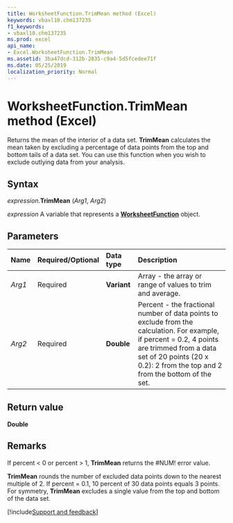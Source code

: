 ```yaml
---
title: WorksheetFunction.TrimMean method (Excel)
keywords: vbaxl10.chm137235
f1_keywords:
- vbaxl10.chm137235
ms.prod: excel
api_name:
- Excel.WorksheetFunction.TrimMean
ms.assetid: 3ba47dcd-312b-2835-c9a4-5d5fcedee71f
ms.date: 05/25/2019
localization_priority: Normal
---
```



# WorksheetFunction.TrimMean method (Excel)

Returns the mean of the interior of a data set. **TrimMean** calculates the mean taken by excluding a percentage of data points from the top and bottom tails of a data set. You can use this function when you wish to exclude outlying data from your analysis.


## Syntax

_expression_.**TrimMean** (_Arg1_, _Arg2_)

_expression_ A variable that represents a **[WorksheetFunction](Excel.WorksheetFunction.md)** object.


## Parameters

|Name|Required/Optional|Data type|Description|
|:-----|:-----|:-----|:-----|
| _Arg1_|Required| **Variant**|Array - the array or range of values to trim and average.|
| _Arg2_|Required| **Double**|Percent - the fractional number of data points to exclude from the calculation. For example, if percent = 0.2, 4 points are trimmed from a data set of 20 points (20 x 0.2): 2 from the top and 2 from the bottom of the set.|

## Return value

**Double**


## Remarks

If percent < 0 or percent > 1, **TrimMean** returns the #NUM! error value.
    
**TrimMean** rounds the number of excluded data points down to the nearest multiple of 2. If percent = 0.1, 10 percent of 30 data points equals 3 points. For symmetry, **TrimMean** excludes a single value from the top and bottom of the data set.
    

[!include[Support and feedback](~/includes/feedback-boilerplate.md)]